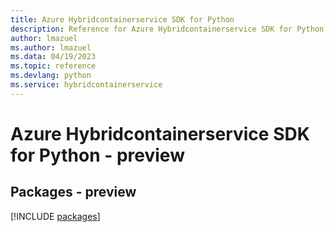 ```yaml
---
title: Azure Hybridcontainerservice SDK for Python
description: Reference for Azure Hybridcontainerservice SDK for Python
author: lmazuel
ms.author: lmazuel
ms.data: 04/19/2023
ms.topic: reference
ms.devlang: python
ms.service: hybridcontainerservice
---
```

# Azure Hybridcontainerservice SDK for Python - preview
## Packages - preview
[!INCLUDE [packages](hybridcontainerservice-index.md)]